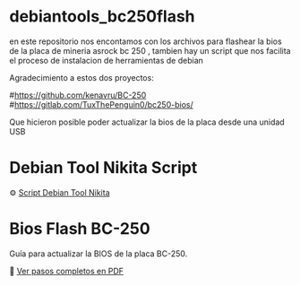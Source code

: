 # debiantools_bc250flash
en este repositorio nos encontamos con los archivos para flashear la bios de la placa de mineria asrock bc 250 , tambien hay un script que nos facilita el proceso de instalacion de herramientas de debian 

Agradecimiento a estos dos proyectos:

#https://github.com/kenavru/BC-250
#https://gitlab.com/TuxThePenguin0/bc250-bios/

Que hicieron posible poder actualizar la bios de la placa desde una unidad USB

# Debian Tool Nikita Script
⚙️ [Script Debian Tool Nikita](Debian%20tool%20Nikita.sh)



# Bios Flash BC-250

Guía para actualizar la BIOS de la placa BC-250.

📄 [Ver pasos completos en PDF](Actualizar%20Bios%20BC%20250/Pasos%20a%20seguir%20Flash%20Bc250.pdf)
